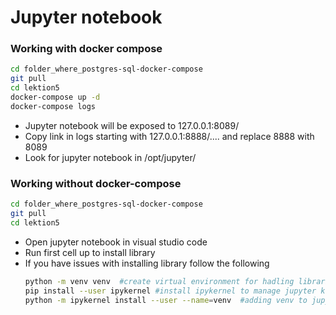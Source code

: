 # Jupyter notebook 

### Working with docker compose

```bash
cd folder_where_postgres-sql-docker-compose
git pull 
cd lektion5
docker-compose up -d
docker-compose logs 
```
 * Jupyter notebook will be exposed to 127.0.0.1:8089/
 * Copy link in logs starting with 127.0.0.1:8888/....   and replace 8888 with 8089
 * Look for jupyter notebook in /opt/jupyter/

### Working without docker-compose
```bash
cd folder_where_postgres-sql-docker-compose
git pull
cd lektion5
```
* Open jupyter notebook in visual studio code 
* Run first cell up to install library
* If you have issues with installing library follow the following 
   ```bash
  python -m venv venv  #create virtual environment for hadling libraries
  pip install --user ipykernel #install ipykernel to manage jupyter kernel
  python -m ipykernel install --user --name=venv  #adding venv to jupyter as kernel